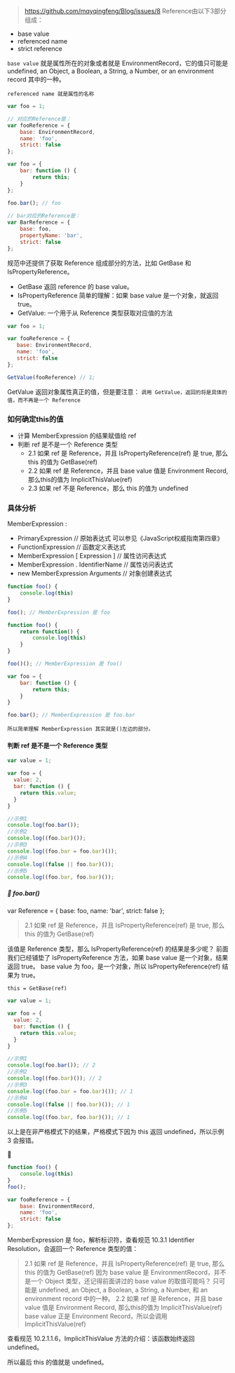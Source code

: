 > https://github.com/mqyqingfeng/Blog/issues/8
Reference由以下3部分组成：
- base value
- referenced name
- strict reference

`base value` 就是属性所在的对象或者就是 EnvironmentRecord，它的值只可能是 undefined, an Object, a Boolean, a String, a Number, or an environment record 其中的一种。

`referenced name 就是属性的名称`
```js
var foo = 1;

// 对应的Reference是：
var fooReference = {
    base: EnvironmentRecord,
    name: 'foo',
    strict: false
};
```
```js
var foo = {
    bar: function () {
        return this;
    }
};
 
foo.bar(); // foo

// bar对应的Reference是：
var BarReference = {
    base: foo,
    propertyName: 'bar',
    strict: false
};
```

规范中还提供了获取 Reference 组成部分的方法，比如 GetBase 和 IsPropertyReference。

- GetBase 返回 reference 的 base value。
- IsPropertyReference  简单的理解：如果 base value 是一个对象，就返回true。
- GetValue:  一个用于从 Reference 类型获取对应值的方法
 ```js
 var foo = 1;

var fooReference = {
    base: EnvironmentRecord,
    name: 'foo',
    strict: false
};

GetValue(fooReference) // 1;
 ```
 GetValue 返回对象属性真正的值，但是要注意：
 `调用 GetValue，返回的将是具体的值，而不再是一个 Reference`

 ### 如何确定this的值
 - 计算 MemberExpression 的结果赋值给 ref
 - 判断 ref 是不是一个 Reference 类型
    - 2.1 如果 ref 是 Reference，并且 IsPropertyReference(ref) 是 true, 那么 this 的值为 GetBase(ref)
    - 2.2 如果 ref 是 Reference，并且 base value 值是 Environment Record, 那么this的值为 ImplicitThisValue(ref)
    - 2.3 如果 ref 不是 Reference，那么 this 的值为 undefined


### 具体分析
MemberExpression :
- PrimaryExpression // 原始表达式 可以参见《JavaScript权威指南第四章》
- FunctionExpression // 函数定义表达式
- MemberExpression [ Expression ] // 属性访问表达式
- MemberExpression . IdentifierName // 属性访问表达式
- new MemberExpression Arguments // 对象创建表达式

```js
function foo() {
    console.log(this)
}

foo(); // MemberExpression 是 foo

function foo() {
    return function() {
        console.log(this)
    }
}

foo()(); // MemberExpression 是 foo()

var foo = {
    bar: function () {
        return this;
    }
}

foo.bar(); // MemberExpression 是 foo.bar
```
`所以简单理解 MemberExpression 其实就是()左边的部分。`

#### 判断 ref 是不是一个 Reference 类型
```js
var value = 1;

var foo = {
  value: 2,
  bar: function () {
    return this.value;
  }
}

//示例1
console.log(foo.bar());
//示例2
console.log((foo.bar)());
//示例3
console.log((foo.bar = foo.bar)());
//示例4
console.log((false || foo.bar)());
//示例5
console.log((foo.bar, foo.bar)());
```

##### 🌰 foo.bar()
var Reference = {
  base: foo,
  name: 'bar',
  strict: false
};

> 2.1 如果 ref 是 Reference，并且 IsPropertyReference(ref) 是 true, 那么 this 的值为 GetBase(ref)

该值是 Reference 类型，那么 IsPropertyReference(ref) 的结果是多少呢？
前面我们已经铺垫了 IsPropertyReference 方法，如果 base value 是一个对象，结果返回 true。
base value 为 foo，是一个对象，所以 IsPropertyReference(ref) 结果为 true。
```
this = GetBase(ref)
```


```js
var value = 1;

var foo = {
  value: 2,
  bar: function () {
    return this.value;
  }
}

//示例1
console.log(foo.bar()); // 2
//示例2
console.log((foo.bar)()); // 2
//示例3
console.log((foo.bar = foo.bar)()); // 1
//示例4
console.log((false || foo.bar)()); // 1
//示例5
console.log((foo.bar, foo.bar)()); // 1
```
以上是在非严格模式下的结果，严格模式下因为 this 返回 undefined，所以示例 3 会报错。


🌰
```js
function foo() {
    console.log(this)
}
foo(); 
```
```js
var fooReference = {
    base: EnvironmentRecord,
    name: 'foo',
    strict: false
};
```
MemberExpression 是 foo，解析标识符，查看规范 10.3.1 Identifier Resolution，会返回一个 Reference 类型的值：
> 2.1 如果 ref 是 Reference，并且 IsPropertyReference(ref) 是 true, 那么 this 的值为 GetBase(ref)
因为 base value 是 EnvironmentRecord，并不是一个 Object 类型，还记得前面讲过的 base value 的取值可能吗？ 只可能是 undefined, an Object, a Boolean, a String, a Number, 和 an environment record 中的一种。
> 2.2 如果 ref 是 Reference，并且 base value 值是 Environment Record, 那么this的值为 ImplicitThisValue(ref)
base value 正是 Environment Record，所以会调用 ImplicitThisValue(ref)

查看规范 10.2.1.1.6，ImplicitThisValue 方法的介绍：该函数始终返回 undefined。

所以最后 this 的值就是 undefined。